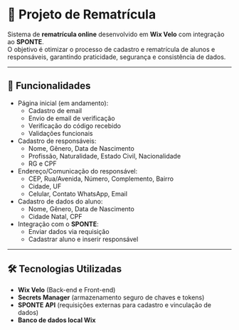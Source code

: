 # 📘 Projeto de Rematrícula

Sistema de **rematrícula online** desenvolvido em **Wix Velo** com integração ao **SPONTE**.  
O objetivo é otimizar o processo de cadastro e rematrícula de alunos e responsáveis, garantindo praticidade, segurança e consistência de dados.

---

## 🚀 Funcionalidades

-  Página inicial (em andamento):  
     - Cadastro de email  
     - Envio de email de verificação  
     - Verificação do código recebido  
     - Validações funcionais  
-  Cadastro de responsáveis:  
     -  Nome, Gênero, Data de Nascimento  
     - Profissão, Naturalidade, Estado Civil, Nacionalidade  
     - RG e CPF  
- Endereço/Comunicação do responsável:  
    - CEP, Rua/Avenida, Número, Complemento, Bairro  
     -  Cidade, UF  
     -  Celular, Contato WhatsApp, Email  
- Cadastro de dados do aluno:  
     -  Nome, Gênero, Data de Nascimento  
     -  Cidade Natal, CPF  
-  Integração com o **SPONTE**:  
     -  Enviar dados via requisição  
     -  Cadastrar aluno e inserir responsável  

---

## 🛠️ Tecnologias Utilizadas

- **Wix Velo** (Back-end e Front-end)  
- **Secrets Manager** (armazenamento seguro de chaves e tokens)  
- **SPONTE API** (requisições externas para cadastro e vinculação de dados)  
- **Banco de dados local Wix**  
